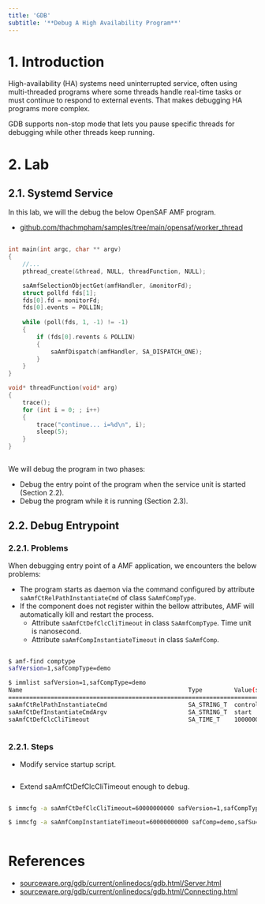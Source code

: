 ```yaml
---
title: 'GDB'
subtitle: '**Debug A High Availability Program**'
---
```



# 1. Introduction
High-availability (HA) systems need uninterrupted service, often using multi-threaded programs where some threads handle real-time tasks or must continue to respond to external events. That makes debugging HA programs more complex.

GDB supports non-stop mode that lets you pause specific threads for debugging while other threads keep running.


# 2. Lab
## 2.1. Systemd Service
In this lab, we will the debug the below OpenSAF AMF program.

- [github.com/thachmpham/samples/tree/main/opensaf/worker_thread](https://github.com/thachmpham/samples/tree/main/opensaf/worker_thread)

```c
  
int main(int argc, char ** argv)
{
    //...    
    pthread_create(&thread, NULL, threadFunction, NULL);

    saAmfSelectionObjectGet(amfHandler, &monitorFd);    
    struct pollfd fds[1];
    fds[0].fd = monitorFd;
    fds[0].events = POLLIN;
    
    while (poll(fds, 1, -1) != -1)
    {
        if (fds[0].revents & POLLIN)
        {            
            saAmfDispatch(amfHandler, SA_DISPATCH_ONE);
        }
    }
}

void* threadFunction(void* arg)
{
    trace();
    for (int i = 0; ; i++)
	{
        trace("continue... i=%d\n", i);
        sleep(5);
    }
}
  
```


We will debug the program in two phases:

- Debug the entry point of the program when the service unit is started (Section 2.2).
- Debug the program while it is running (Section 2.3).


## 2.2. Debug Entrypoint
### 2.2.1. Problems
When debugging entry point of a AMF application, we encounters the below problems:

- The program starts as daemon via the command configured by attribute `saAmfCtRelPathInstantiateCmd` of class `SaAmfCompType`.
- If the component does not register within the bellow attributes, AMF will automatically kill and restart the process.
    - Attribute `saAmfCtDefClcCliTimeout` in class `SaAmfCompType`. Time unit is nanosecond.
    - Attribute `saAmfCompInstantiateTimeout` in class `SaAmfComp`.

```sh
  
$ amf-find comptype
safVersion=1,safCompType=demo

$ immlist safVersion=1,safCompType=demo
Name                                               Type         Value(s)
========================================================================
saAmfCtRelPathInstantiateCmd                       SA_STRING_T  control.sh
saAmfCtDefInstantiateCmdArgv                       SA_STRING_T  start
saAmfCtDefClcCliTimeout                            SA_TIME_T    10000000000
  
```


### 2.2.1. Steps
- Modify service startup script.
```sh

```

- Extend saAmfCtDefClcCliTimeout enough to debug.
```sh
  
$ immcfg -a saAmfCtDefClcCliTimeout=60000000000 safVersion=1,safCompType=demo

$ immcfg -a saAmfCompInstantiateTimeout=60000000000 safComp=demo,safSu=SC-1,safSg=demo,safApp=demo
  
```



# References
- [sourceware.org/gdb/current/onlinedocs/gdb.html/Server.html](https://sourceware.org/gdb/current/onlinedocs/gdb.html/Server.html)
- [sourceware.org/gdb/current/onlinedocs/gdb.html/Connecting.html](https://sourceware.org/gdb/current/onlinedocs/gdb.html/Connecting.html)
